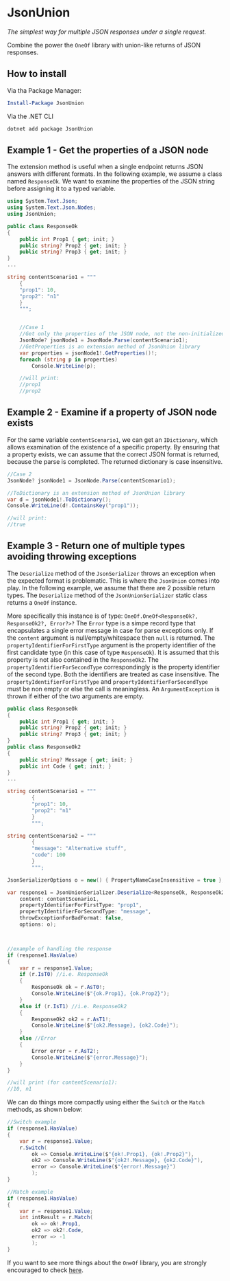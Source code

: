 ﻿# JsonUnion

*The simplest way for multiple JSON responses under a single request.*

Combine the power the `OneOf` library with union-like returns of JSON responses. 

## How to install

Via tha Package Manager:
```powershell
Install-Package JsonUnion
```

Via the .NET CLI
```bat
dotnet add package JsonUnion
```
## Example 1 - Get the properties of a JSON node

The extension method is useful when a single endpoint returns JSON answers with different formats.
In the following example, we assume a class named `ResponseOk`. We want to examine the properties of the JSON string before assigning it to a typed variable.

```cs
using System.Text.Json;
using System.Text.Json.Nodes;
using JsonUnion;

public class ResponseOk
{
    public int Prop1 { get; init; }
    public string? Prop2 { get; init; }
    public string? Prop3 { get; init; }
}
...

string contentScenario1 = """
    {
    "prop1": 10,
    "prop2": "n1"
    }
    """;


    //Case 1
    //Get only the properties of the JSON node, not the non-initialized properties of the instance.
    JsonNode? jsonNode1 = JsonNode.Parse(contentScenario1);
    //GetProperties is an extension method of JsonUnion library
    var properties = jsonNode1!.GetProperties()!; 
    foreach (string p in properties)
        Console.WriteLine(p);

    //will print:
    //prop1
    //prop2
```

## Example 2 - Examine if a property of JSON node exists

For the same variable `contentScenario1`, we can get an `IDictionary`, which allows examination of the existence of a specific property.
By ensuring that a property exists, we can assume that the correct JSON format is returned, because the parse is completed. The returned dictionary is case insensitive.

```cs
//Case 2
JsonNode? jsonNode1 = JsonNode.Parse(contentScenario1);

//ToDictionary is an extension method of JsonUnion library
var d = jsonNode1!.ToDictionary();
Console.WriteLine(d!.ContainsKey("prop1"));

//will print:
//true

```
## Example 3 - Return one of multiple types avoiding throwing exceptions

The `Deserialize` method of the `JsonSerializer` throws an exception when the expected format is problematic.
This is where the `JsonUnion` comes into play.
In the following example, we assume that there are 2 possible return types. The `Deserialize` method of the `JsonUnionSerializer` static class returns a `OneOf` instance.

More specifically this instance is of type: `OneOf.OneOf<ResponseOk?, ResponseOk2?, Error?>?`
The `Error` type is a simpe record type that encapsulates a single error message in case for parse exceptions only.
If the `content` argument is null/empty/whitespace then `null` is returned.
The `propertyIdentifierForFirstType` argument is the property identifier of the first candidate type (in this case of type `ResponseOk`). It is assumed that this property is not also contained in the `ResponseOk2`.
The `propertyIdentifierForSecondType` correspondingly is the property identifier of the second type. Both the identifiers are treated as case insensitive.
The `propertyIdentifierForFirstType` and `propertyIdentifierForSecondType` must be non empty or else the call is meaningless. An `ArgumentException` is thrown if either of the two arguments are empty.


```cs
public class ResponseOk
{
    public int Prop1 { get; init; }
    public string? Prop2 { get; init; }
    public string? Prop3 { get; init; }
}
public class ResponseOk2
{
    public string? Message { get; init; }
    public int Code { get; init; }
}
...

string contentScenario1 = """
        {
        "prop1": 10,
        "prop2": "n1"
        }
        """;

string contentScenario2 = """
        {
        "message": "Alternative stuff",
        "code": 100
        }
        """;

JsonSerializerOptions o = new() { PropertyNameCaseInsensitive = true };

var response1 = JsonUnionSerializer.Deserialize<ResponseOk, ResponseOk2>(
    content: contentScenario1,
    propertyIdentifierForFirstType: "prop1",
    propertyIdentifierForSecondType: "message",
    throwExceptionForBadFormat: false,
    options: o);



//example of handling the response
if (response1.HasValue)
{
    var r = response1.Value;
    if (r.IsT0) //i.e. ResponseOk
    {
        ResponseOk ok = r.AsT0!;
        Console.WriteLine($"{ok.Prop1}, {ok.Prop2}");
    }
    else if (r.IsT1) //i.e. ResponseOk2
    {
        ResponseOk2 ok2 = r.AsT1!;
        Console.WriteLine($"{ok2.Message}, {ok2.Code}");
    }
    else //Error
    {
        Error error = r.AsT2!;
        Console.WriteLine($"{error.Message}");
    }
}

//will print (for contentScenario1):
//10, n1
```

We can do things more compactly using either the `Switch` or the `Match` methods, as shown below:
```cs
//Switch example
if (response1.HasValue)
{
    var r = response1.Value;
    r.Switch(
        ok => Console.WriteLine($"{ok!.Prop1}, {ok!.Prop2}"),
        ok2 => Console.WriteLine($"{ok2!.Message}, {ok2.Code}"),
        error => Console.WriteLine($"{error!.Message}")
        );
}

//Match example
if (response1.HasValue)
{
    var r = response1.Value;
    int intResult = r.Match(
        ok => ok!.Prop1,
        ok2 => ok2!.Code,
        error => -1
        );
}
```

If you want to see more things about the `OneOf` library, you are strongly encouraged to check [here](https://www.nuget.org/packages/OneOf).

